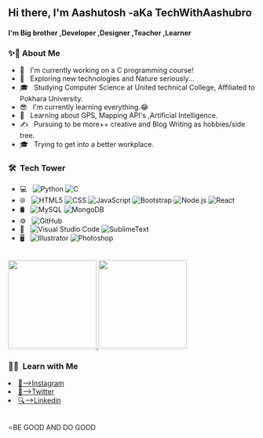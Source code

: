 <h2> Hi there, I'm Aashutosh -aKa TechWithAashubro </h2>

<h4> I'm Big brother ,Developer ,Designer ,Teacher ,Learner</h4>

<h3>  ✨🚩&nbsp;About Me </h3>

- 👲 &nbsp; I'm currently working on a C programming course!
- 🎅 &nbsp; Exploring new technologies and Nature seriously...
- 🎓 &nbsp; Studying Computer Science at United technical College, Affiliated to Pokhara University.
- 😎 &nbsp; I'm currently learning everything.😂
- 🌱 &nbsp; Learning about GPS, Mapping API's ,Artificial Intelligence.
- ✍️ &nbsp; Pursuing to be more++ creative and Blog Writing as hobbies/side tree.
- 🎓 &nbsp; Trying to get into a better workplace.

<h3> 🛠 &nbsp;Tech Tower</h3>

- 💻 &nbsp;
  ![Python](https://img.shields.io/badge/-Python-333333?style=flat&logo=python)
  ![C](https://img.shields.io/badge/-C-333333?style=flat&logo=C%2B%2B&logoColor=00599C)
- 🌐 &nbsp;
  ![HTML5](https://img.shields.io/badge/-HTML5-333333?style=flat&logo=HTML5)
  ![CSS](https://img.shields.io/badge/-CSS-333333?style=flat&logo=CSS3&logoColor=1572B6)
  ![JavaScript](https://img.shields.io/badge/-JavaScript-333333?style=flat&logo=javascript)
  ![Bootstrap](https://img.shields.io/badge/-Bootstrap-333333?style=flat&logo=bootstrap&logoColor=563D7C)
  ![Node.js](https://img.shields.io/badge/-Node.js-333333?style=flat&logo=node.js)
  ![React](https://img.shields.io/badge/-React-333333?style=flat&logo=react)
- 🛢 &nbsp;
  ![MySQL](https://img.shields.io/badge/-MySQL-333333?style=flat&logo=mysql)
  ![MongoDB](https://img.shields.io/badge/-MongoDB-333333?style=flat&logo=mongodb)
- ⚙️ &nbsp;
  ![GitHub](https://img.shields.io/badge/-GitHub-333333?style=flat&logo=github)
- 🔧 &nbsp;
  ![Visual Studio Code](https://img.shields.io/badge/-Visual%20Studio%20Code-333333?style=flat&logo=visual-studio-code&logoColor=007ACC)
  ![SublimeText](https://img.shields.io/badge/-SublimeText-333333?style=flat&logo=eclipse-ide&logoColor=2C2255)
- 🖥 &nbsp;
  ![Illustrator](https://img.shields.io/badge/-Illustrator-333333?style=flat&logo=adobe-illustrator)
  ![Photoshop](https://img.shields.io/badge/-Photoshop-333333?style=flat&logo=adobe-photoshop)
  
  
<br/>

<a href="https://github.com/Aashutoshbro">
  <img height="180em" src="https://github-readme-stats.vercel.app/api?username=Aashutoshbro&theme=buefy&show_icons=true" />
  <img height="180em" src="https://github-readme-stats.vercel.app/api/top-langs/?username=Aashutoshbro&theme=buefy&layout=compact" />
</a>

<br/>

<h3> 🤝🏻 &nbsp;Learn with Me </h3>
<li><a href="https://www.instagram.com/aashutoshbro/">🧨-->Instagram</a></li>
<li><a href="https://twitter.com/laseraashu">💎-->Twitter</a></li>
<li><a href="https://www.linkedin.com/in/aashutosh-sapkota-6b1a71187/">🔍-->Linkedin</a></li><br>



⭐️BE GOOD AND DO GOOD
